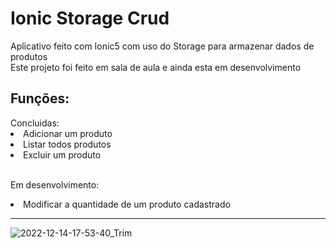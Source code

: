 # Ionic Storage Crud
Aplicativo feito com Ionic5 com uso do Storage para armazenar dados de produtos <br>
Este projeto foi feito em sala de aula e ainda esta em desenvolvimento 
 
<h2>Funções:</h2>
Concluidas:
<li>Adicionar um produto</li>
<li>Listar todos produtos</li>
<li>Excluir um produto</li> <br>

Em desenvolvimento:
<li>Modificar a quantidade de um produto cadastrado</li>

<hr>

![2022-12-14-17-53-40_Trim](https://user-images.githubusercontent.com/98528661/207712003-11719992-e1ed-426f-bf8e-d4a902a3595e.gif)
